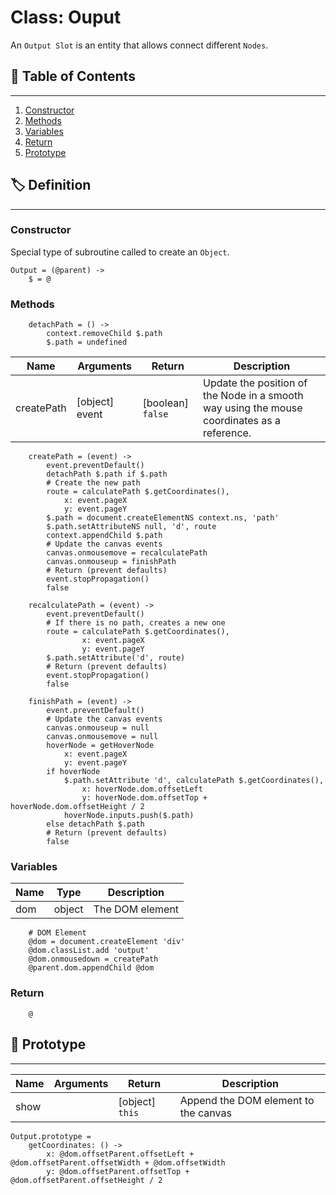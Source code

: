 # Class: Ouput

An `Output Slot` is an entity that allows connect different `Nodes`.

## 📜 Table of Contents
---
1. [Constructor](#Constructor)
2. [Methods](#Methods)
3. [Variables](#Variables)
4. [Return](#Return)
5. [Prototype](#Prototype)

## 🏷️ Definition
---

### Constructor

Special type of subroutine called to create an `Object`.

    Output = (@parent) ->
        $ = @

### Methods

        detachPath = () ->
            context.removeChild $.path
            $.path = undefined

| Name | Arguments | Return | Description |
| --- | --- | --- | --- |
| createPath | [object] event | [boolean] `false` | Update the position of the Node in a smooth way using the mouse coordinates as a reference. |

        createPath = (event) ->
            event.preventDefault()
            detachPath $.path if $.path
            # Create the new path
            route = calculatePath $.getCoordinates(),
                x: event.pageX
                y: event.pageY
            $.path = document.createElementNS context.ns, 'path'
            $.path.setAttributeNS null, 'd', route
            context.appendChild $.path
            # Update the canvas events
            canvas.onmousemove = recalculatePath
            canvas.onmouseup = finishPath
            # Return (prevent defaults)
            event.stopPropagation()
            false

        recalculatePath = (event) ->
            event.preventDefault()
            # If there is no path, creates a new one
            route = calculatePath $.getCoordinates(),
                    x: event.pageX
                    y: event.pageY
            $.path.setAttribute('d', route)
            # Return (prevent defaults)
            event.stopPropagation()
            false

        finishPath = (event) ->
            event.preventDefault()
            # Update the canvas events
            canvas.onmouseup = null
            canvas.onmousemove = null
            hoverNode = getHoverNode
                x: event.pageX
                y: event.pageY
            if hoverNode
                $.path.setAttribute 'd', calculatePath $.getCoordinates(),
                    x: hoverNode.dom.offsetLeft
                    y: hoverNode.dom.offsetTop + hoverNode.dom.offsetHeight / 2
                hoverNode.inputs.push($.path)
            else detachPath $.path
            # Return (prevent defaults)
            false

### Variables

| Name | Type | Description |
| --- | --- | --- |
| dom | object | The DOM element |

        # DOM Element
        @dom = document.createElement 'div'
        @dom.classList.add 'output'
        @dom.onmousedown = createPath
        @parent.dom.appendChild @dom

### Return

        @

## 🤖 Prototype
---

| Name | Arguments | Return | Description |
| --- | --- | --- | --- |
| show | | [object] `this` | Append the DOM element to the canvas |

    Output.prototype =
        getCoordinates: () ->
            x: @dom.offsetParent.offsetLeft + @dom.offsetParent.offsetWidth + @dom.offsetWidth
            y: @dom.offsetParent.offsetTop + @dom.offsetParent.offsetHeight / 2
